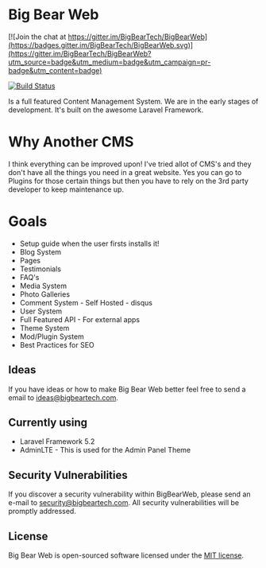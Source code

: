# Big Bear Web

[![Join the chat at https://gitter.im/BigBearTech/BigBearWeb](https://badges.gitter.im/BigBearTech/BigBearWeb.svg)](https://gitter.im/BigBearTech/BigBearWeb?utm_source=badge&utm_medium=badge&utm_campaign=pr-badge&utm_content=badge)

[![Build Status](https://travis-ci.org/BigBearTech/BigBearWeb.svg)](https://travis-ci.org/BigBearTech/BigBearWeb)

Is a full featured Content Management System. We are in the early stages of development. It's built on the awesome Laravel Framework.

# Why Another CMS

I think everything can be improved upon! I've tried allot of CMS's and they don't have all the things you need in a great website. Yes you can go to Plugins for those certain things but then you have to rely on the 3rd party developer to keep maintenance up.

# Goals
 - Setup guide when the user firsts installs it!
 - Blog System
 - Pages
 - Testimonials
 - FAQ's
 - Media System
 - Photo Galleries
 - Comment System - Self Hosted - disqus
 - User System
 - Full Featured API - For external apps
 - Theme System
 - Mod/Plugin System
 - Best Practices for SEO

## Ideas

If you have ideas or how to make Big Bear Web better feel free to send a email to ideas@bigbeartech.com.

## Currently using
 - Laravel Framework 5.2
 - AdminLTE - This is used for the Admin Panel Theme

## Security Vulnerabilities

If you discover a security vulnerability within BigBearWeb, please send an e-mail to security@bigbeartech.com. All security vulnerabilities will be promptly addressed.

## License

Big Bear Web is open-sourced software licensed under the [MIT license](http://opensource.org/licenses/MIT).
